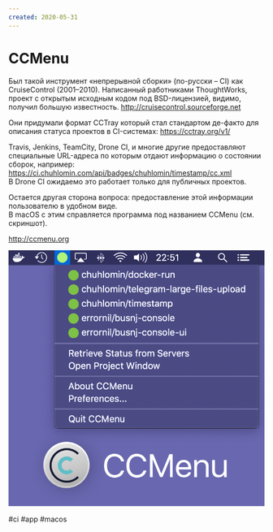 ```yaml
---
created: 2020-05-31
---
```


# CCMenu

Был такой инструмент «непрерывной сборки» (по-русски – CI) как CruiseControl (2001–2010).
Написанный работниками ThoughtWorks, проект с открытым исходным кодом под BSD-лицензией, видимо, получил большую известность.
http://cruisecontrol.sourceforge.net

Они придумали формат CCTray который стал стандартом де-факто для описания статуса проектов в CI-системах:
https://cctray.org/v1/

Travis, Jenkins, TeamCity, Drone CI, и многие другие предоставляют специальные URL-адреса по которым отдают информацию о состоянии сборок, например:
https://ci.chuhlomin.com/api/badges/chuhlomin/timestamp/cc.xml  
В Drone CI ожидаемо это работает только для публичных проектов.

Остается другая сторона вопроса: предоставление этой информации пользователю в удобном виде.  
В macOS с этим справляется программа под названием CCMenu (см. скриншот).

http://ccmenu.org

![CCMenu promo](ccmenu.png "CCMenu promo")

#ci #app #macos
